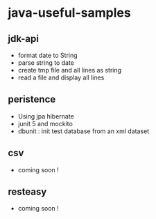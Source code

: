# java-useful-samples
jdk-api
-------
- format date to String 
- parse string to date
- create tmp file and all lines as string
- read a file and display all lines

peristence
----
- Using jpa hibernate  
- junit 5 and mockito 
- dbunit : init test database from an xml dataset

csv
----
- coming soon !

resteasy
----
- coming soon !


